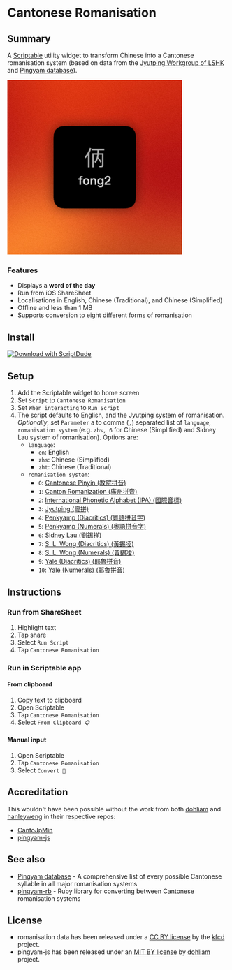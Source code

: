 # Cantonese Romanisation

## Summary

A [Scriptable](https://scriptable.app) utility widget to transform Chinese into a Cantonese romanisation system (based on data from the [Jyutping Workgroup of LSHK](https://github.com/lshk-org/jyutping-table) and [Pingyam database](https://github.com/kfcd/pingyam)).

<img src="./Cantonese%20Romanisation.jpg" width="400" alt="Cantonese Romanisation Widget Preview">

### Features

* Displays a **word of the day**
* Run from iOS ShareSheet
* Localisations in English, Chinese (Traditional), and Chinese (Simplified)
* Offline and less than 1 MB
* Supports conversion to eight different forms of romanisation

## Install

[![Download with ScriptDude](https://scriptdu.de/download.svg)](https://scriptdu.de?name=Cantonese%20Romanisation&source=https%3A%2F%2Fraw.githubusercontent.com%2Felliott-liu%2Fscriptable%2Fmain%2Fdist%2FCantonese%20Romanisation.js&docs=https%3A%2F%2Fraw.githubusercontent.com%2FElliott-Liu%2Fscriptable%2Fmain%2Fsrc%2FCantonese%20Romanisation%2FREADME.md)

## Setup

  1. Add the Scriptable widget to home screen
  2. Set `Script` to `Cantonese Romanisation`
  3. Set `When interacting` to `Run Script`
  4. The script defaults to English, and the Jyutping system of romanisation. *Optionally*, set `Parameter` a to comma (`,`) separated list of `language`, `romanisation system` (e.g. `zhs, 6` for Chinese (Simplified) and Sidney Lau system of romanisation). Options are:
     * `language`:
       * `en`: English
       * `zhs`: Chinese (Simplified)
       * `zht`: Chinese (Traditional)
     * `romanisation system`:
       * `0`: [Cantonese Pinyin (教院拼音)](https://en.wikipedia.org/wiki/Cantonese_Pinyin)
       * `1`: [Canton Romanization (廣州拼音)](https://en.wikipedia.org/wiki/Guangdong_romanisation#Cantonese)
       * `2`: [International Phonetic Alphabet (IPA) (國際音標)](https://en.wikipedia.org/wiki/International_Phonetic_Alphabet)
       * `3`: [Jyutping (粵拼)](https://en.wikipedia.org/wiki/Jyutping)
       * `4`: [Penkyamp (Diacritics) (粵語拼音字)](http://cantonese.wikia.com/wiki/Penkyamp)
       * `5`: [Penkyamp (Numerals) (粵語拼音字)](http://cantonese.wikia.com/wiki/Penkyamp)
       * `6`: [Sidney Lau (劉錫祥)](https://en.wikipedia.org/wiki/Sidney_Lau_romanisation)
       * `7`: [S. L. Wong (Diacritics) (黃錫凌)](https://en.wikipedia.org/wiki/S._L._Wong_(romanisation))
       * `8`: [S. L. Wong (Numerals) (黃錫凌)](https://en.wikipedia.org/wiki/S._L._Wong_(romanisation))
       * `9`: [Yale (Diacritics) (耶魯拼音)](https://en.wikipedia.org/wiki/Yale_romanisation_of_Cantonese)
       * `10`: [Yale (Numerals) (耶魯拼音)](https://en.wikipedia.org/wiki/Yale_romanisation_of_Cantonese)

## Instructions

### Run from ShareSheet

 1. Highlight text
 2. Tap share
 3. Select `Run Script`
 4. Tap `Cantonese Romanisation`

### Run in Scriptable app

#### From clipboard

1. Copy text to clipboard
2. Open Scriptable
3. Tap `Cantonese Romanisation`
4. Select `From Clipboard 📋`

#### Manual input

1. Open Scriptable
2. Tap `Cantonese Romanisation`
3. Select `Convert 🔄`

## Accreditation

This wouldn't have been possible without the work from both [dohliam](https://github.com/dohliam) and [hanleyweng](https://github.com/hanleyweng) in their respective repos:

* [CantoJpMin](https://github.com/hanleyweng/CantoJpMin)
* [pingyam-js](https://github.com/dohliam/pingyam-js)

## See also

* [Pingyam database](https://github.com/kfcd/pingyam) - A comprehensive list of every possible Cantonese syllable in all major romanisation systems
* [pingyam-rb](https://github.com/dohliam/pingyam-rb) - Ruby library for converting between Cantonese romanisation systems

## License

* romanisation data has been released under a [CC BY license](https://github.com/kfcd/pingyam/blob/master/LICENSE) by the [kfcd](https://github.com/kfcd/) project.
* pingyam-js has been released under an [MIT BY license](https://github.com/dohliam/pingyam-js/blob/master/LICENSE) by [dohliam](https://github.com/dohliam) project.
